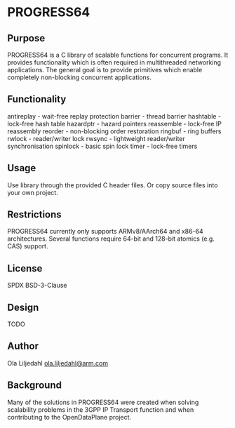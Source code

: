 PROGRESS64
==============

Purpose
--------------
PROGRESS64 is a C library of scalable functions for concurrent programs. It
provides functionality which is often required in multithreaded networking
applications. The general goal is to provide primitives which enable
completely non-blocking concurrent applications.

Functionality
-------------
antireplay - wait-free replay protection
barrier - thread barrier
hashtable - lock-free hash table
hazardptr - hazard pointers
reassemble - lock-free IP reassembly
reorder - non-blocking order restoration
ringbuf - ring buffers
rwlock - reader/writer lock
rwsync - lightweight reader/writer synchronisation
spinlock - basic spin lock
timer - lock-free timers

Usage
--------------
Use library through the provided C header files. Or copy source files into
your own project.

Restrictions
--------------
PROGRESS64 currently only supports ARMv8/AArch64 and x86-64 architectures.
Several functions require 64-bit and 128-bit atomics (e.g. CAS) support.

License
--------------
SPDX BSD-3-Clause

Design
--------------
TODO

Author
--------------
Ola Liljedahl ola.liljedahl@arm.com

Background
--------------
Many of the solutions in PROGRESS64 were created when solving scalability
problems in the 3GPP IP Transport function and when contributing to the
OpenDataPlane project.
